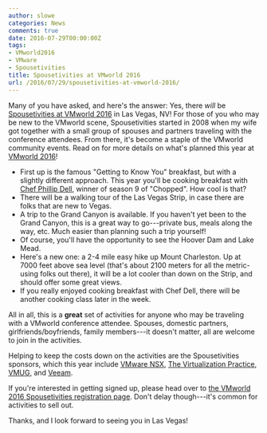 ```yaml
---
author: slowe
categories: News
comments: true
date: 2016-07-29T00:00:00Z
tags:
- VMworld2016
- VMware
- Spousetivities
title: Spousetivities at VMworld 2016
url: /2016/07/29/spousetivities-at-vmworld-2016/
---
```


Many of you have asked, and here's the answer: Yes, there _will_ be [Spousetivities at VMworld 2016][link-1] in Las Vegas, NV! For those of you who may be new to the VMworld scene, Spousetivities started in 2008 when my wife got together with a small group of spouses and partners traveling with the conference attendees. From there, it's become a staple of the VMworld community events. Read on for more details on what's planned this year at [VMworld 2016][link-8]!

* First up is the famous "Getting to Know You" breakfast, but with a slightly different approach. This year you'll be cooking breakfast with [Chef Phillip Dell][link-2], winner of season 9 of "Chopped". How cool is that?
* There will be a walking tour of the Las Vegas Strip, in case there are folks that are new to Vegas.
* A trip to the Grand Canyon is available. If you haven't yet been to the Grand Canyon, this is a great way to go---private bus, meals along the way, etc. Much easier than planning such a trip yourself!
* Of course, you'll have the opportunity to see the Hoover Dam and Lake Mead.
* Here's a new one: a 2-4 mile easy hike up Mount Charleston. Up at 7000 feet above sea level (that's about 2100 meters for all the metric-using folks out there), it will be a lot cooler than down on the Strip, and should offer some great views.
* If you really enjoyed cooking breakfast with Chef Dell, there will be another cooking class later in the week.

All in all, this is a **great** set of activities for anyone who may be traveling with a VMworld conference attendee. Spouses, domestic partners, girlfriends/boyfriends, family members---it doesn't matter, all are welcome to join in the activities.

Helping to keep the costs down on the activities are the Spousetivities sponsors, which this year include [VMware NSX][link-3], [The Virtualization Practice][link-4], [VMUG][link-5], and [Veeam][link-6].

If you're interested in getting signed up, please head over to [the VMworld 2016 Spousetivities registration page][link-7]. Don't delay though---it's common for activities to sell out.

Thanks, and I look forward to seeing you in Las Vegas!



[link-1]: http://spousetivities.com/2016/07/welcome-to-the-9th-anniversary-of-spousetivities-at-vmworld/
[link-2]: http://chefphillipdell.com/
[link-3]: http://www.vmware.com/products/nsx.html
[link-4]: https://www.virtualizationpractice.com/
[link-5]: http://www.myvmug.org/
[link-6]: https://www.veeam.com/
[link-7]: https://spousetivities.ticketleap.com/vmworld2016/
[link-8]: http://www.vmworld.com/en/us/index.html
